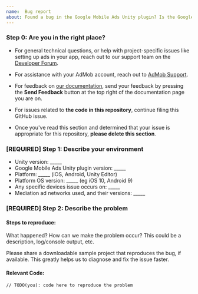 ```yaml
---
name:  Bug report
about: Found a bug in the Google Mobile Ads Unity plugin? Is the Google Mobile Ads Unity plugin crashing your app? File it here.
---
```

<!-- DO NOT DELETE
validate_template=true
template_path=.github/ISSUE_TEMPLATE/bug_report.md
-->
### Step 0: Are you in the right place?
  * For general technical questions, or help with project-specific issues like setting up ads in
   your app, reach out to our support team on the
   [Developer Forum](https://groups.google.com/forum/#!categories/google-admob-ads-sdk/game-engines).
  * For assistance with your AdMob account, reach out to
   [AdMob Support](https://support.google.com/admob/?hl=en#topic=7383088).
  * For feedback on [our documentation](https://developers.google.com/admob/unity/start),
   send  your feedback by pressing the **Send Feedback** button at the top right of the
    documentation page you are on.
  * For issues related to __the code in this repository__, continue filing this GitHub issue.

  * Once you've read this section and determined that your issue is appropriate for
    this repository, **please delete this section**.


### [REQUIRED] Step 1: Describe your environment

  * Unity version: _____
  * Google Mobile Ads Unity plugin version: _____
  * Platform: _____ (iOS, Android, Unity Editor)
  * Platform OS version: _____ (eg iOS 10, Android 9)
  * Any specific devices issue occurs on: _____
  * Mediation ad networks used, and their versions: _____


### [REQUIRED] Step 2: Describe the problem

#### Steps to reproduce:

What happened? How can we make the problem occur?
This could be a description, log/console output, etc.

Please share a downloadable sample project that reproduces the bug, if
available. This greatly helps us to diagnose and fix the issue faster.

#### Relevant Code:

```
// TODO(you): code here to reproduce the problem
```
